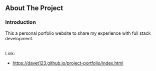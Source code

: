<!-- ABOUT THE PROJECT -->
## About The Project

### Introduction

This a personal porfolio website to share my experience with full stack development. 

<br />
Link: 

* https://davet123.github.io/project-portfolio/index.html
